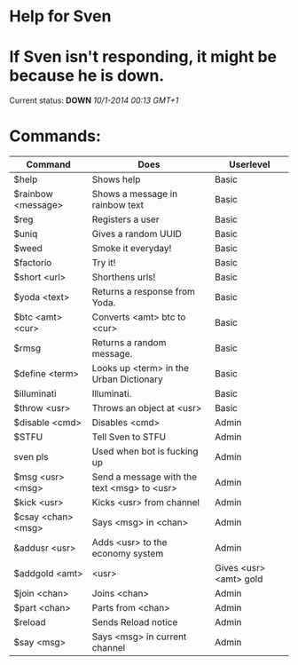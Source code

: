 # Help for Sven


# If Sven isn't responding, it might be because he is down.
Current status: **DOWN** *10/1-2014 00:13 GMT+1*

# Commands:
| Command | Does | Userlevel |
|---------|------|-----------|
$help     | Shows help | Basic |
$rainbow &lt;message&gt; | Shows a message in rainbow text | Basic |
$reg | Registers a user | Basic |
$uniq | Gives a random UUID | Basic |
$weed | Smoke it everyday! | Basic |
$factorio | Try it! | Basic |
$short &lt;url&gt; | Shorthens urls! | Basic |
$yoda &lt;text&gt; | Returns a response from Yoda. | Basic |
$btc &lt;amt&gt; &lt;cur&gt; | Converts &lt;amt> btc to &lt;cur&gt; | Basic |
$rmsg | Returns a random message. | Basic |
$define &lt;term&gt; | Looks up &lt;term&gt; in the Urban Dictionary | Basic |
$illuminati | Illuminati. | Basic |
$throw &lt;usr&gt; | Throws an object at &lt;usr&gt; | Basic |
$disable &lt;cmd&gt; | Disables &lt;cmd&gt; | Admin |
$STFU | Tell Sven to STFU | Admin |
sven pls | Used when bot is fucking up | Admin |
$msg &lt;usr&gt; &lt;msg&gt; | Send a message with the text &lt;msg&gt; to &lt;usr&gt; | Admin |
$kick &lt;usr&gt; | Kicks &lt;usr&gt; from channel | Admin |
$csay &lt;chan&gt; &lt;msg&gt; | Says &lt;msg&gt; in &lt;chan&gt; | Admin |
&addusr &lt;usr&gt; | Adds &lt;usr&gt; to the economy system | Admin |
$addgold &lt;amt&gt; | &lt;usr&gt; | Gives &lt;usr&gt; &lt;amt&gt; gold | Admin
$join &lt;chan&gt; | Joins &lt;chan&gt; | Admin |
$part &lt;chan&gt; | Parts from &lt;chan&gt; | Admin |
$reload | Sends Reload notice | Admin |
$say &lt;msg&gt; | Says &lt;msg&gt; in current channel | Admin |
